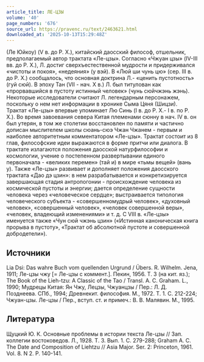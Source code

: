 ```yaml
---
article_title: ЛЕ-ЦЗЫ
volume: '40'
page_numbers: '676'
source_url: https://pravenc.ru/text/2463621.html
downloaded_at: '2025-10-13T15:29:48Z'
---
```


(Ле Юйкоу) (V в. до Р. Х.), китайский даосский философ, отшельник, предполагаемый автор трактата «Ле-цзы». Согласно «Чжуан цзы» (IV-III вв. до Р. Х.), Л. достиг сверхъестественной мудрости и придерживался «чистоты и покоя», «недеяния» (у вэй). В «Люй ши чунь цю» (сер. III в. до Р. Х.) сообщалось, что основная доктрина Л.- «ценить пустотность» (гуй сюй). В эпоху Тан (VII - нач. X в.) Л. был титулован как «прорвавшийся в пустоту истинный человек» (чунь сюйчжэнь жэнь). Некоторые исследователи считают Л. легендарным персонажем, поскольку о нем нет информации в хронике Сыма Цяня (Шицзи). Трактат «Ле-цзы» впервые упоминает Лю Синь (I в. до Р. Х.- I в. по Р. Х.). Во время завоевания севера Китая племенами сюнну в нач. IV в. он был утерян, в том же столетии восстановлен по памяти и частично дописан мыслителем школы сюань-сюэ Чжан Чжанем - первым и наиболее авторитетным комментатором «Ле-цзы». Трактат состоит из 8 глав, философские идеи выражаются в форме притчи или диалога. В трактате излагаются положения даосской натурфилософии и космологии, учение о постепенном развертывании единого первоначала - «великих перемен» (тай и) в мире «тьмы вещей» (вань у). Также «Ле-цзы» развивает и дополняет положения даосского трактата «Дао дэ цзин»: в нем разрабатывается и конкретизируется завершающая стадия антропогонии - происхождение человека из космической пустоты и энергии; дается определение сущности человека через «человеческое сердце»; выстраивается типология человеческого субъекта - «совершенномудрый человек», «духовный человек», «совершенный человек», «человек совершенной веры», «человек, владеющий изменениями» и т. д. С VIII в. «Ле-цзы» именуется также «Чун сюй чжэнь цзин» («Истинная каноническая книга прорыва в пустоту», «Трактат об абсолютной пустоте и совершенной добродетели»).

## Источники

Lia Dsi: Das wahre Buch vom quellenden Urgrund / Übers. R. Wilhelm. Jena, 1911; Ле-цзы чжу [= Ле-цзы с коммент.]. Пекин, 1956. Т. 3 (на кит. яз.); The Book of the Lieh-tzu: A Classic of the Tao / Transl. A. C. Graham. L., 1990; Мудрецы Китая: Ян Чжу, Лецзы, Чжуанцзы / Пер.: Л. Д. Позднеева. СПб., 1994; Древнекит. философия. М., 1972. Т. 1. С. 212-224; Чжуан-цзы. Ле-цзы / Пер., вступ. ст. и примеч.: В. В. Малявин. М., 1995.

## Литература

Щуцкий Ю. К. Основные проблемы в истории текста Ле-цзы // Зап. коллегии востоковедов. Л., 1928. Т. 3. Вып. 1. С. 279-288; Graham A. C. The Date and Composition of Liehtzu // Asia Major. Ser. 2: Princeton, 1961. Vol. 8. N 2. P. 140-141.
